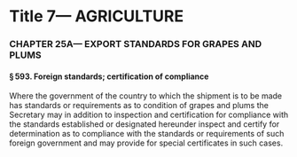 
# Title 7— AGRICULTURE
### CHAPTER 25A— EXPORT STANDARDS FOR GRAPES AND PLUMS
#### § 593. Foreign standards; certification of compliance

Where the government of the country to which the shipment is to be made has standards or requirements as to condition of grapes and plums the Secretary may in addition to inspection and certification for compliance with the standards established or designated hereunder inspect and certify for determination as to compliance with the standards or requirements of such foreign government and may provide for special certificates in such cases.

